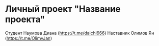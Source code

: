 # Личный проект "Название проекта"
Студент Наумова Диана (https://t.me/daichi666)
Наставник Олимов Ян (https://t.me/OlimvJan)
